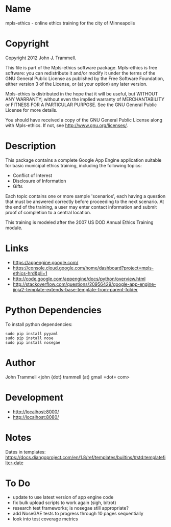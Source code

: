 Name
====

mpls-ethics - online ethics training for the city of Minneapolis


Copyright
=========

Copyright 2012 John J. Trammell.

This file is part of the Mpls-ethics software package.  Mpls-ethics is free
software: you can redistribute it and/or modify it under the terms of the GNU
General Public License as published by the Free Software Foundation, either
version 3 of the License, or (at your option) any later version.

Mpls-ethics is distributed in the hope that it will be useful, but WITHOUT
ANY WARRANTY; without even the implied warranty of MERCHANTABILITY or FITNESS
FOR A PARTICULAR PURPOSE.  See the GNU General Public License for more
details.

You should have received a copy of the GNU General Public License
along with Mpls-ethics.  If not, see <http://www.gnu.org/licenses/>.


Description
===========

This package contains a complete Google App Engine application suitable for
basic municipal ethics training, including the following topics:

   - Conflict of Interest
   - Disclosure of Information
   - Gifts

Each topic contains one or more sample 'scenarios', each having a question
that must be answered correctly before proceeding to the next scenario.  At
the end of the training, a user may enter contact information and submit
proof of completion to a central location.

This training is modeled after the 2007 US DOD Annual Ethics Training
module.


Links
=====

* <https://appengine.google.com/>
* <https://console.cloud.google.com/home/dashboard?project=mpls-ethics-hrd&pli=1>
* <http://code.google.com/appengine/docs/python/overview.html>
* <http://stackoverflow.com/questions/20956429/google-app-engine-jinja2-template-extends-base-template-from-parent-folder>


Python Dependencies
===================

To install python dependencies:

```
sudo pip install pyyaml
sudo pip install nose
sudo pip install nosegae
```


Author
======

John Trammell <john {dot} trammell (at) gmail =dot= com>


Development
===========

* <http://localhost:8000/>
* <http://localhost:8080/>


Notes
=====

Dates in templates:
    <https://docs.djangoproject.com/en/1.8/ref/templates/builtins/#std:templatefilter-date>


To Do
=====

* update to use latest version of app engine code
* fix bulk upload scripts to work again (sigh, bitrot)
* research test frameworks; is nosegae still appropriate?
* add NoseGAE tests to progress through 10 pages sequentially
* look into test coverage metrics

